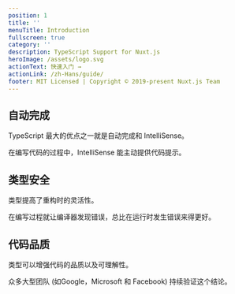 ```yaml
---
position: 1
title: ''
menuTitle: Introduction
fullscreen: true
category: ''
description: TypeScript Support for Nuxt.js
heroImage: /assets/logo.svg
actionText: 快速入门 →
actionLink: /zh-Hans/guide/
footer: MIT Licensed | Copyright © 2019-present Nuxt.js Team
---
```


<div class="features">
  <div class="feature">
    <h2>自动完成</h2>
    <p>TypeScript 最大的优点之一就是自动完成和 IntelliSense。
    <p>在编写代码的过程中，IntelliSense 能主动提供代码提示。</p>
  </div>
  <div class="feature">
    <h2>类型安全</h2>
    <p>类型提高了重构时的灵活性。</p>
    <p>在编写过程就让编译器发现错误，总比在运行时发生错误来得更好。</p>
  </div>
  <div class="feature">
    <h2>代码品质</h2>
    <p>类型可以增强代码的品质以及可理解性。</p>
    <p>众多大型团队 (如Google，Microsoft 和 Facebook) 持续验证这个结论。</p>
  </div>
</div>
